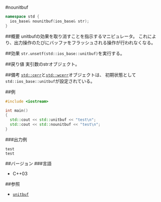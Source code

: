 #nounitbuf
```cpp
namespace std {
  ios_base& nounitbuf(ios_base& str);
}
```

##概要
unitbufの効果を取り消すことを指示するマニピュレータ。
これにより、出力操作のたびにバッファをフラッシュされる操作が行われなくなる。

##効果
`str.unsetf(std::ios_base::unitbuf)`を実行する。

##戻り値
実引数のstrオブジェクト。

##備考
[`std::cerr`](../iostream/cerr.md)と[`std::wcerr`](../iostream/wcerr.md)オブジェクトは、
初期状態として`std::ios_base::unitbuf`が設定されている。

##例
```cpp
#include <iostream>

int main()
{
  std::cout << std::unitbuf << "test\n";
  std::cout << std::nounitbuf << "test\n";
}
```

###出力例
```
test
test
```

##バージョン
###言語
- C++03

##参照
- [`unitbuf`](./unitbuf.md)
